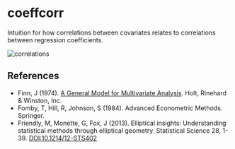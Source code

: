 # coeffcorr
Intuition for how correlations between covariates relates to 
correlations between regression coefficients.

![correlations](https://raw.githubusercontent.com/brian-lau/ExploreStats/master/coeffcorr/figure.jpg)

## References
* Finn, J (1974). [A General Model for Multivariate Analysis](http://www.ats.ucla.edu/stat/sca/finn/). 
Holt, Rinehard & Winston, Inc.
* Fomby, T, Hill, R, Johnson, S (1984). Advanced Econometric Methods. Springer.
* Friendly, M, Monette, G, Fox, J (2013). Elliptical insights: Understanding
statistical methods through elliptical geometry. Statistical Science 28, 1-39.
[DOI:10.1214/12-STS402](http://www.datavis.ca/papers/ellipses-STS402.pdf)